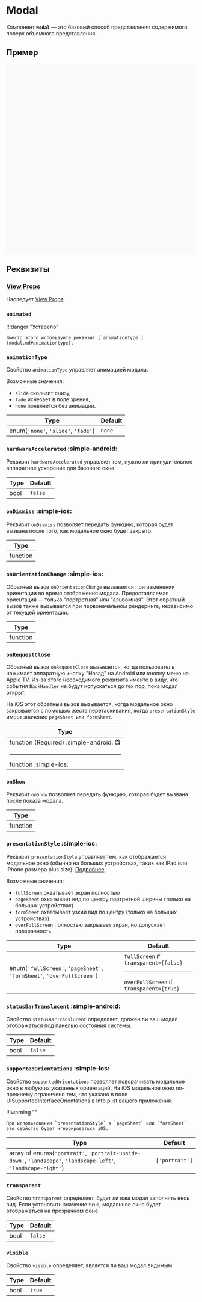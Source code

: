 # Modal

Компонент **`Modal`** — это базовый способ представления содержимого поверх объемного представления.

## Пример

<div data-snack-id="@bndby/modal" data-snack-platform="web" data-snack-preview="true" data-snack-theme="light" style="overflow:hidden;background:#F9F9F9;border:1px solid var(--color-border);border-radius:4px;height:505px;width:100%"></div>

## Реквизиты

### [View Props](view.md#props)

Наследует [View Props](view.md#props).

### `animated`

!!!danger "Устарело"

    Вместо этого используйте реквизит [`animationType`](modal.md#animationtype).

### `animationType`

Свойство `animationType` управляет анимацией модала.

Возможные значения:

-   `slide` скользит снизу,
-   `fade` исчезает в поле зрения,
-   `none` появляется без анимации.

| Type                                | Default |
| ----------------------------------- | ------- |
| enum(`'none'`, `'slide'`, `'fade'`) | `none`  |

### `hardwareAccelerated` :simple-android:

Реквизит `hardwareAccelerated` управляет тем, нужно ли принудительное аппаратное ускорение для базового окна.

| Type | Default |
| ---- | ------- |
| bool | `false` |

### `onDismiss` :simple-ios:

Реквизит `onDismiss` позволяет передать функцию, которая будет вызвана после того, как модальное окно будет закрыто.

| Type     |
| -------- |
| function |

### `onOrientationChange` :simple-ios:

Обратный вызов `onOrientationChange` вызывается при изменении ориентации во время отображения модала. Предоставляемая ориентация — только "портретная" или "альбомная". Этот обратный вызов также вызывается при первоначальном рендеринге, независимо от текущей ориентации.

| Type     |
| -------- |
| function |

### `onRequestClose`

Обратный вызов `onRequestClose` вызывается, когда пользователь нажимает аппаратную кнопку "Назад" на Android или кнопку меню на Apple TV. Из-за этого необходимого реквизита имейте в виду, что события `BackHandler` не будут испускаться до тех пор, пока модал открыт.

На iOS этот обратный вызов вызывается, когда модальное окно закрывается с помощью жеста перетаскивания, когда `presentationStyle` имеет значение `pageSheet или formSheet`.

| Type                                                                  |
| --------------------------------------------------------------------- |
| function (Required) :simple-android: :tv: <hr />function :simple-ios: |

### `onShow`

Реквизит `onShow` позволяет передать функцию, которая будет вызвана после показа модала.

| Type     |
| -------- |
| function |

### `presentationStyle` :simple-ios:

Реквизит `presentationStyle` управляет тем, как отображается модальное окно (обычно на больших устройствах, таких как iPad или iPhone размера plus size). [Подробнее](https://developer.apple.com/reference/uikit/uimodalpresentationstyle).

Возможные значения:

-   `fullScreen` охватывает экран полностью
-   `pageSheet` охватывает вид по центру портретной ширины (только на больших устройствах)
-   `formSheet` охватывает узкий вид по центру (только на больших устройствах)
-   `overFullScreen` полностью закрывает экран, но допускает прозрачность

| Type                                                                   | Default                                                                             |
| ---------------------------------------------------------------------- | ----------------------------------------------------------------------------------- |
| enum(`'fullScreen'`, `'pageSheet'`, `'formSheet'`, `'overFullScreen'`) | `fullScreen` if `transparent={false}`<hr />`overFullScreen` if `transparent={true}` |

### `statusBarTranslucent` :simple-android:

Свойство `statusBarTranslucent` определяет, должен ли ваш модал отображаться под панелью состояния системы.

| Type | Default |
| ---- | ------- |
| bool | `false` |

### `supportedOrientations` :simple-ios:

Свойство `supportedOrientations` позволяет поворачивать модальное окно в любую из указанных ориентаций. На iOS модальное окно по-прежнему ограничено тем, что указано в поле UISupportedInterfaceOrientations в Info.plist вашего приложения.

!!!warning ""

    При использовании `presentationStyle` в `pageSheet` или `formSheet` это свойство будет игнорироваться iOS.

| Type                                                                                                           | Default        |
| -------------------------------------------------------------------------------------------------------------- | -------------- |
| array of enums(`'portrait'`, `'portrait-upside-down'`, `'landscape'`, `'landscape-left'`, `'landscape-right'`) | `['portrait']` |

### `transparent`

Свойство `transparent` определяет, будет ли ваш модал заполнять весь вид. Если установить значение `true`, модальное окно будет отображаться на прозрачном фоне.

| Type | Default |
| ---- | ------- |
| bool | `false` |

### `visible`

Свойство `visible` определяет, является ли ваш модал видимым.

| Type | Default |
| ---- | ------- |
| bool | `true`  |
